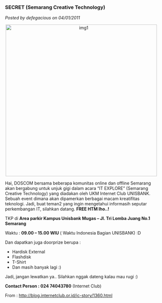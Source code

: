 ### **SECRET (Semarang Creative Technology)**
_Posted by defegacious on 04/01/2011_

<p align="center">
	<img src="./posts/2011-01-04-secret-semarang-creative-technology/ITExplore1.jpg" height="500px" alt="img1">
</p> 

Hai, DOSCOM bersama beberapa komunitas online dan offline Semarang akan bergabung untuk unjuk gigi dalam acara “IT EXPLORE” (Semarang Creative Technology) yang diadakan oleh UKM Internet Club UNISBANK. Sebuah event dimana akan dipamerkan berbagai macam kreatifitas teknologi. Jadi, buat teman2 yang ingin mengetahui informasih seputar perkembangan IT, silahkan datang. **FREE HTM lho..!**

TKP di **Area parkir Kampus Unisbank Mugas – Jl. Tri Lomba Juang No.1 Semarang**

Waktu : **09.00 – 15.00 WIU** ( Waktu Indonesia Bagian UNISBANK) :D

Dan dapatkan juga doorprize berupa :

* Hardisk External
* Flashdisk
* T-Shirt
* Dan masih banyak lagi :)

Jadi, jangan lewatkan ya.. Silahkan nggak dateng kalau mau rugi :)

**Contact Person : 024 74043780** (Internet Club)

From : <http://blog.internetclub.or.id/ic-story/1360.html>